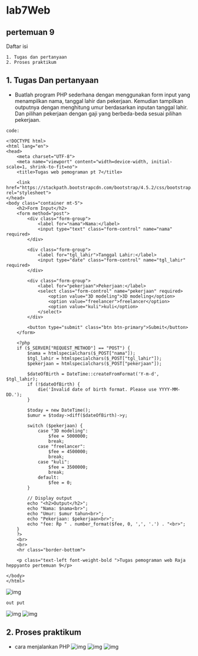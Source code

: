 # lab7Web
## pertemuan 9

Daftar isi
```
1. Tugas dan pertanyaan
2. Proses praktikum 
```

## 1. Tugas Dan pertanyaan

- Buatlah program PHP sederhana dengan menggunakan form input yang menampilkan
nama, tanggal lahir dan pekerjaan. Kemudian tampilkan outputnya dengan menghitung
umur berdasarkan inputan tanggal lahir. Dan pilihan pekerjaan dengan gaji yang
berbeda-beda sesuai pilihan pekerjaan.

```
code:

<!DOCTYPE html>
<html lang="en">
<head>
    <meta charset="UTF-8">
    <meta name="viewport" content="width=device-width, initial-scale=1, shrink-to-fit=no">
    <title>Tugas web pemograman pt 7</title>

    <link href="https://stackpath.bootstrapcdn.com/bootstrap/4.5.2/css/bootstrap.min.css" rel="stylesheet">
</head>
<body class="container mt-5">
    <h2>Form Input</h2>
    <form method="post">
        <div class="form-group">
            <label for="nama">Nama:</label>
            <input type="text" class="form-control" name="nama" required>
        </div>

        <div class="form-group">
            <label for="tgl_lahir">Tanggal Lahir:</label>
            <input type="date" class="form-control" name="tgl_lahir" required>
        </div>

        <div class="form-group">
            <label for="pekerjaan">Pekerjaan:</label>
            <select class="form-control" name="pekerjaan" required>
                <option value="3D modeling">3D modeling</option>
                <option value="freelancer">freelancer</option>
                <option value="kuli">kuli</option>
            </select>
        </div>

        <button type="submit" class="btn btn-primary">Submit</button>
    </form>

    <?php
    if ($_SERVER["REQUEST_METHOD"] == "POST") {
        $nama = htmlspecialchars($_POST["nama"]);
        $tgl_lahir = htmlspecialchars($_POST["tgl_lahir"]);
        $pekerjaan = htmlspecialchars($_POST["pekerjaan"]);

        $dateOfBirth = DateTime::createFromFormat('Y-m-d', $tgl_lahir);
        if (!$dateOfBirth) {
            die('Invalid date of birth format. Please use YYYY-MM-DD.');
        }

        $today = new DateTime();
        $umur = $today->diff($dateOfBirth)->y;

        switch ($pekerjaan) {
            case "3D modeling":
                $fee = 5000000;
                break;
            case "freelancer":
                $fee = 4500000;
                break;
            case "kuli":
                $fee = 3500000;
                break;
            default:
                $fee = 0;
        }

        // Display output
        echo "<h2>Output</h2>";
        echo "Nama: $nama<br>";
        echo "Umur: $umur tahun<br>";
        echo "Pekerjaan: $pekerjaan<br>";
        echo "fee: Rp " . number_format($fee, 0, ',', '.') . "<br>";
    }
    ?>
    <br>
    <br>
    <hr class="border-bottom">

    <p class="text-left font-weight-bold ">Tugas pemograman web Raja heppyanto pertemuan 9</p>

</body>
</html>

```
![img](https://github.com/luffy-arc/lab7Web/blob/main/Screenshot%20(47).png)
```
out put
```
![img](https://github.com/luffy-arc/lab7Web/blob/main/Screenshot%20(46).png)
![img](https://github.com/luffy-arc/lab7Web/blob/main/Screenshot%20(48).png)

## 2. Proses praktikum

* cara menjalankan PHP
  ![img](https://github.com/luffy-arc/lab7Web/blob/main/Screenshot%20(43).png)
  ![img](https://github.com/luffy-arc/lab7Web/blob/main/Screenshot%20(44).png)
  ![img](https://github.com/luffy-arc/lab7Web/blob/main/Screenshot%20(45).png)

